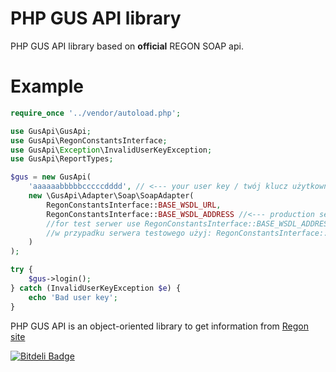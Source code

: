 PHP GUS API library
===================
PHP GUS API library based on **official** REGON SOAP api.

Example
======================

```php
require_once '../vendor/autoload.php';

use GusApi\GusApi;
use GusApi\RegonConstantsInterface;
use GusApi\Exception\InvalidUserKeyException;
use GusApi\ReportTypes;

$gus = new GusApi(
    'aaaaaabbbbbcccccdddd', // <--- your user key / twój klucz użytkownika
    new \GusApi\Adapter\Soap\SoapAdapter(
        RegonConstantsInterface::BASE_WSDL_URL,
        RegonConstantsInterface::BASE_WSDL_ADDRESS //<--- production server / serwer produkcyjny
        //for test serwer use RegonConstantsInterface::BASE_WSDL_ADDRESS_TEST
        //w przypadku serwera testowego użyj: RegonConstantsInterface::BASE_WSDL_ADDRESS_TEST
    )
);

try {
    $gus->login();
} catch (InvalidUserKeyException $e) {
    echo 'Bad user key';
}

```

PHP GUS API is an object-oriented library to get information from [Regon site](https://wyszukiwarkaregon.stat.gov.pl/appBIR/index.aspx)

[![Bitdeli Badge](https://d2weczhvl823v0.cloudfront.net/johnzuk/gusapi/trend.png)](https://bitdeli.com/free "Bitdeli Badge")

